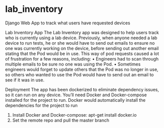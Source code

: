 # lab_inventory
Django Web App to track what users have requested devices

Lab Inventory App
The Lab Inventory app was designed to help users track who is currently using a lab device. Previously, when anyone needed a lab device to run tests, he or she would have to send out emails to ensure no one was currently working on the device, before sending out another email stating that the Pod would be in use.
This way of pod requests caused a lot of frustration for a few reasons, including:
•	Engineers had to scan through multiple emails to be sure no one was using the Pod.
•	Sometimes engineers would forget to update others that the Pod was no longer in use, so others who wanted to use the Pod would have to send out an email to see if it was in use.


Deployment
The app has been dockerized to eliminate dependency issues, so it can run on any device. You’ll need Docker and Docker-compose installed for the project to run. Docker would automatically install the dependencies for the project to run
1.	Install Docker and Docker-compose:
apt-get install docker.io
2.	Set the remote repo and pull the master branch

